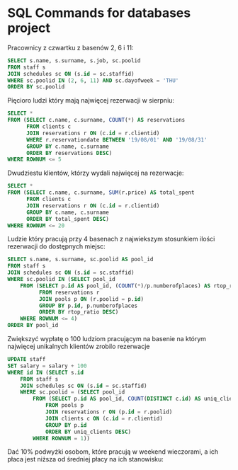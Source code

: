 # SQL Commands for databases project

Pracownicy z czwartku z basenów 2, 6 i 11:

```sql
SELECT s.name, s.surname, s.job, sc.poolid
FROM staff s
JOIN schedules sc ON (s.id = sc.staffid)
WHERE sc.poolid IN (2, 6, 11) AND sc.dayofweek = 'THU'
ORDER BY sc.poolid
```

Pięcioro ludzi który mają najwięcej rezerwacji w sierpniu:

```sql
SELECT *
FROM (SELECT c.name, c.surname, COUNT(*) AS reservations
      FROM clients c
      JOIN reservations r ON (c.id = r.clientid)
      WHERE r.reservationdate BETWEEN '19/08/01' AND '19/08/31'
      GROUP BY c.name, c.surname
      ORDER BY reservations DESC)
WHERE ROWNUM <= 5
```

Dwudziestu klientów, którzy wydali najwięcej na rezerwacje:

```sql
SELECT *
FROM (SELECT c.name, c.surname, SUM(r.price) AS total_spent
      FROM clients c
      JOIN reservations r ON (c.id = r.clientid)
      GROUP BY c.name, c.surname
      ORDER BY total_spent DESC)
WHERE ROWNUM <= 20
```

Ludzie który pracują przy 4 basenach z najwiekszym stosunkiem ilości rezerwacji do dostępnych miejsc:

```sql
SELECT s.name, s.surname, sc.poolid AS pool_id
FROM staff s
JOIN schedules sc ON (s.id = sc.staffid)
WHERE sc.poolid IN (SELECT pool_id
    FROM (SELECT p.id AS pool_id, (COUNT(*)/p.numberofplaces) AS rtop_ratio
          FROM reservations r
          JOIN pools p ON (r.poolid = p.id)
          GROUP BY p.id, p.numberofplaces
          ORDER BY rtop_ratio DESC)
    WHERE ROWNUM <= 4)
ORDER BY pool_id
```

Zwiększyć wypłatę o 100 ludziom pracującym na basenie na którym najwięcej unikalnych klientów zrobilo rezerwacje

```sql
UPDATE staff
SET salary = salary + 100
WHERE id IN (SELECT s.id
    FROM staff s
    JOIN schedules sc ON (s.id = sc.staffid)
    WHERE sc.poolid = (SELECT pool_id
        FROM (SELECT p.id AS pool_id, COUNT(DISTINCT c.id) AS uniq_clients
            FROM pools p
            JOIN reservations r ON (p.id = r.poolid)
            JOIN clients c ON (c.id = r.clientid)
            GROUP BY p.id
            ORDER BY uniq_clients DESC)
        WHERE ROWNUM = 1))
```

Dać 10% podwyżki osobom, które pracują w weekend wieczorami, a ich płaca jest niższa od średniej płacy na ich stanowisku:

```sql

```